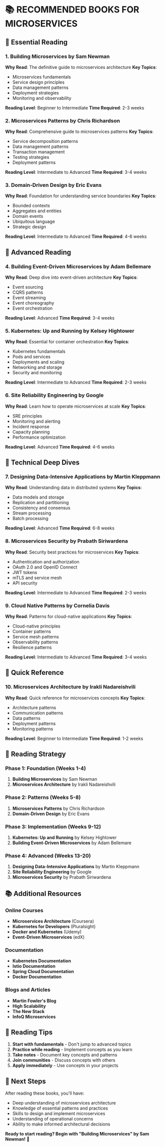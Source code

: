 # 📚 RECOMMENDED BOOKS FOR MICROSERVICES

## 🎯 Essential Reading

### 1. Building Microservices by Sam Newman
**Why Read**: The definitive guide to microservices architecture
**Key Topics**:
- Microservices fundamentals
- Service design principles
- Data management patterns
- Deployment strategies
- Monitoring and observability

**Reading Level**: Beginner to Intermediate
**Time Required**: 2-3 weeks

### 2. Microservices Patterns by Chris Richardson
**Why Read**: Comprehensive guide to microservices patterns
**Key Topics**:
- Service decomposition patterns
- Data management patterns
- Transaction management
- Testing strategies
- Deployment patterns

**Reading Level**: Intermediate to Advanced
**Time Required**: 3-4 weeks

### 3. Domain-Driven Design by Eric Evans
**Why Read**: Foundation for understanding service boundaries
**Key Topics**:
- Bounded contexts
- Aggregates and entities
- Domain events
- Ubiquitous language
- Strategic design

**Reading Level**: Intermediate to Advanced
**Time Required**: 4-6 weeks

## 🚀 Advanced Reading

### 4. Building Event-Driven Microservices by Adam Bellemare
**Why Read**: Deep dive into event-driven architecture
**Key Topics**:
- Event sourcing
- CQRS patterns
- Event streaming
- Event choreography
- Event orchestration

**Reading Level**: Advanced
**Time Required**: 3-4 weeks

### 5. Kubernetes: Up and Running by Kelsey Hightower
**Why Read**: Essential for container orchestration
**Key Topics**:
- Kubernetes fundamentals
- Pods and services
- Deployments and scaling
- Networking and storage
- Security and monitoring

**Reading Level**: Intermediate to Advanced
**Time Required**: 2-3 weeks

### 6. Site Reliability Engineering by Google
**Why Read**: Learn how to operate microservices at scale
**Key Topics**:
- SRE principles
- Monitoring and alerting
- Incident response
- Capacity planning
- Performance optimization

**Reading Level**: Advanced
**Time Required**: 4-6 weeks

## 🔧 Technical Deep Dives

### 7. Designing Data-Intensive Applications by Martin Kleppmann
**Why Read**: Understanding data in distributed systems
**Key Topics**:
- Data models and storage
- Replication and partitioning
- Consistency and consensus
- Stream processing
- Batch processing

**Reading Level**: Advanced
**Time Required**: 6-8 weeks

### 8. Microservices Security by Prabath Siriwardena
**Why Read**: Security best practices for microservices
**Key Topics**:
- Authentication and authorization
- OAuth 2.0 and OpenID Connect
- JWT tokens
- mTLS and service mesh
- API security

**Reading Level**: Intermediate to Advanced
**Time Required**: 2-3 weeks

### 9. Cloud Native Patterns by Cornelia Davis
**Why Read**: Patterns for cloud-native applications
**Key Topics**:
- Cloud-native principles
- Container patterns
- Service mesh patterns
- Observability patterns
- Resilience patterns

**Reading Level**: Intermediate to Advanced
**Time Required**: 3-4 weeks

## 📖 Quick Reference

### 10. Microservices Architecture by Irakli Nadareishvili
**Why Read**: Quick reference for microservices concepts
**Key Topics**:
- Architecture patterns
- Communication patterns
- Data patterns
- Deployment patterns
- Monitoring patterns

**Reading Level**: Beginner to Intermediate
**Time Required**: 1-2 weeks

## 🎯 Reading Strategy

### Phase 1: Foundation (Weeks 1-4)
1. **Building Microservices** by Sam Newman
2. **Microservices Architecture** by Irakli Nadareishvili

### Phase 2: Patterns (Weeks 5-8)
1. **Microservices Patterns** by Chris Richardson
2. **Domain-Driven Design** by Eric Evans

### Phase 3: Implementation (Weeks 9-12)
1. **Kubernetes: Up and Running** by Kelsey Hightower
2. **Building Event-Driven Microservices** by Adam Bellemare

### Phase 4: Advanced (Weeks 13-20)
1. **Designing Data-Intensive Applications** by Martin Kleppmann
2. **Site Reliability Engineering** by Google
3. **Microservices Security** by Prabath Siriwardena

## 📚 Additional Resources

### Online Courses
- **Microservices Architecture** (Coursera)
- **Kubernetes for Developers** (Pluralsight)
- **Docker and Kubernetes** (Udemy)
- **Event-Driven Microservices** (edX)

### Documentation
- **Kubernetes Documentation**
- **Istio Documentation**
- **Spring Cloud Documentation**
- **Docker Documentation**

### Blogs and Articles
- **Martin Fowler's Blog**
- **High Scalability**
- **The New Stack**
- **InfoQ Microservices**

## 🎯 Reading Tips

1. **Start with fundamentals** - Don't jump to advanced topics
2. **Practice while reading** - Implement concepts as you learn
3. **Take notes** - Document key concepts and patterns
4. **Join communities** - Discuss concepts with others
5. **Apply immediately** - Use concepts in your projects

## 🔗 Next Steps

After reading these books, you'll have:
- Deep understanding of microservices architecture
- Knowledge of essential patterns and practices
- Skills to design and implement microservices
- Understanding of operational concerns
- Ability to make informed architectural decisions

**Ready to start reading? Begin with "Building Microservices" by Sam Newman!** 🚀
